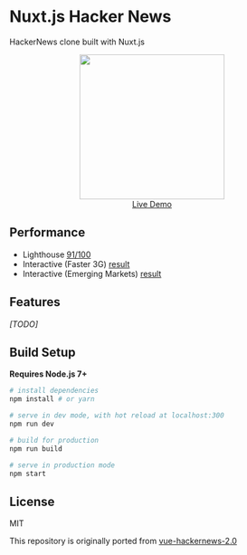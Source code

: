# Nuxt.js Hacker News
HackerNews clone built with Nuxt.js

<p align="center">
  <a href="https://hn.nuxtjs.org" target="_blank">
    <img src="https://cloud.githubusercontent.com/assets/5158436/26785443/a70cfa48-4a17-11e7-9cda-1333932baf5c.png" width="256px">
    <br>
    Live Demo
  </a>
</p>

## Performance

- Lighthouse [91/100](https://www.webpagetest.org/lighthouse.php?test=170605_Y1_ZF&run=1)
- Interactive (Faster 3G) [result](https://www.webpagetest.org/result/170605_Y1_ZF)
- Interactive (Emerging Markets) [result](https://www.webpagetest.org/result/170605_EQ_144)

## Features

*[TODO]*

## Build Setup

**Requires Node.js 7+**

``` bash
# install dependencies
npm install # or yarn

# serve in dev mode, with hot reload at localhost:300
npm run dev

# build for production
npm run build

# serve in production mode
npm start
```

## License

MIT

This repository is originally ported from [vue-hackernews-2.0](https://github.com/vuejs/vue-hackernews-2.0)
